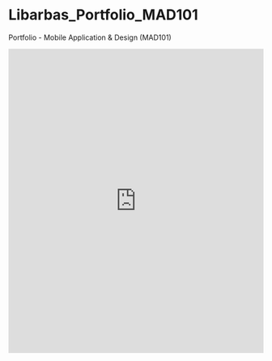 # Libarbas_Portfolio_MAD101
Portfolio - Mobile Application &amp; Design (MAD101)

<embed src="https://github.com/John262004/Libarbas_Portfolio_MAD101/blob/main/Project%20and%20Task%20Progress%20Timeline.pdf" width="100%" height="600px" />
